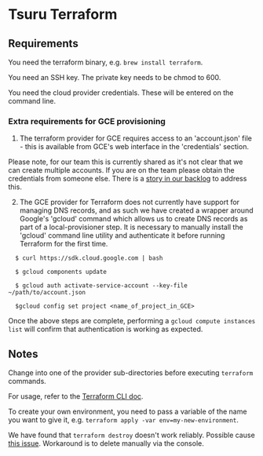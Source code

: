 # Tsuru Terraform

## Requirements

You need the terraform binary, e.g. `brew install terraform`.

You need an SSH key. The private key needs to be chmod to 600.

You need the cloud provider credentials. These will be entered on the command line.

### Extra requirements for GCE provisioning

1. The terraform provider for GCE requires access to an 'account.json' file - this is available from GCE's web interface in the 'credentials' section.

  Please note, for our team this is currently shared as it's not clear that we can create multiple accounts. If you are on the team please obtain the credentials from someone else. There is a [story in our backlog](https://www.pivotaltracker.com/n/projects/1275640/stories/93990946) to address this.

2. The GCE provider for Terraform does not currently have support for managing DNS records, and as such we have created a wrapper around Google's 'gcloud' command which allows us to create DNS records as part of a local-provisioner step. It is necessary to manually install the 'gcloud' command line utility and authenticate it before running Terraform for the first time.

````
  $ curl https://sdk.cloud.google.com | bash

  $ gcloud components update

  $ gcloud auth activate-service-account --key-file ~/path/to/account.json

  $gcloud config set project <name_of_project_in_GCE>
````

  Once the above steps are complete, performing a  `gcloud compute instances list` will confirm that authentication is working as expected.


## Notes

Change into one of the provider sub-directories before executing `terraform` commands.

For usage, refer to the [Terraform CLI doc](https://www.terraform.io/docs/commands/index.html).

To create your own environment, you need to pass a variable of the name you want to give it, e.g. `terraform apply -var env=my-new-environment`.

We have found that `terraform destroy` doesn't work reliably. Possible cause [this issue](https://github.com/hashicorp/terraform/issues/1203). Workaround is to delete manually via the console.

